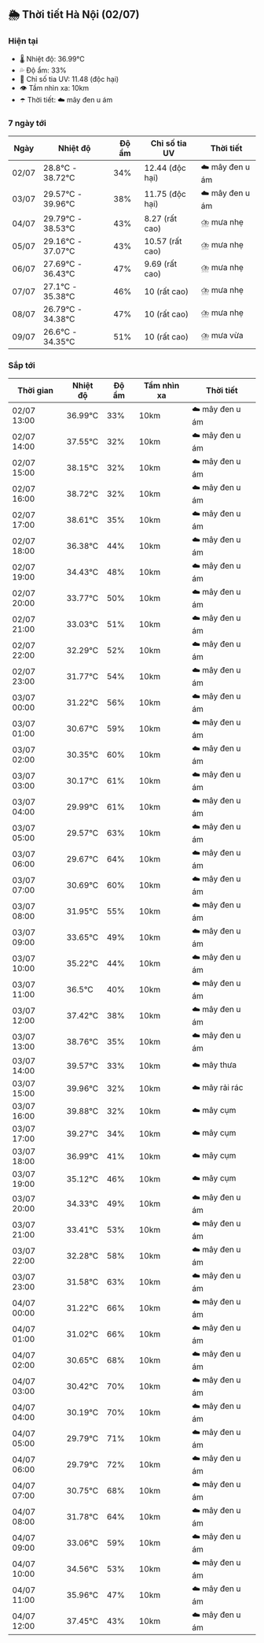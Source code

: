 ## 🌦️ Thời tiết Hà Nội (02/07)

### Hiện tại

- 🌡️ Nhiệt độ: 36.99℃
- 💦 Độ ẩm: 33%
- 🌟 Chỉ số tia UV: 11.48 (độc hại)
- 👁️ Tầm nhìn xa: 10km
- ☂️ Thời tiết: ☁️ mây đen u ám

### 7 ngày tới

| Ngày | Nhiệt độ | Độ ẩm | Chỉ số tia UV | Thời tiết |
| --- | --- | --- | --- | --- |
| 02/07 | 28.8℃ - 38.72℃ | 34% | 12.44 (độc hại) | ☁️ mây đen u ám |
| 03/07 | 29.57℃ - 39.96℃ | 38% | 11.75 (độc hại) | ☁️ mây đen u ám |
| 04/07 | 29.79℃ - 38.53℃ | 43% | 8.27 (rất cao) | ⛈️ mưa nhẹ |
| 05/07 | 29.16℃ - 37.07℃ | 43% | 10.57 (rất cao) | ⛈️ mưa nhẹ |
| 06/07 | 27.69℃ - 36.43℃ | 47% | 9.69 (rất cao) | ⛈️ mưa nhẹ |
| 07/07 | 27.1℃ - 35.38℃ | 46% | 10 (rất cao) | ⛈️ mưa nhẹ |
| 08/07 | 26.79℃ - 34.38℃ | 47% | 10 (rất cao) | ⛈️ mưa nhẹ |
| 09/07 | 26.6℃ - 34.35℃ | 51% | 10 (rất cao) | ⛈️ mưa vừa |

### Sắp tới

| Thời gian | Nhiệt độ | Độ ẩm | Tầm nhìn xa | Thời tiết |
| --- | --- | --- | --- | --- |
| 02/07 13:00 | 36.99℃ | 33% | 10km | ☁️ mây đen u ám |
| 02/07 14:00 | 37.55℃ | 32% | 10km | ☁️ mây đen u ám |
| 02/07 15:00 | 38.15℃ | 32% | 10km | ☁️ mây đen u ám |
| 02/07 16:00 | 38.72℃ | 32% | 10km | ☁️ mây đen u ám |
| 02/07 17:00 | 38.61℃ | 35% | 10km | ☁️ mây đen u ám |
| 02/07 18:00 | 36.38℃ | 44% | 10km | ☁️ mây đen u ám |
| 02/07 19:00 | 34.43℃ | 48% | 10km | ☁️ mây đen u ám |
| 02/07 20:00 | 33.77℃ | 50% | 10km | ☁️ mây đen u ám |
| 02/07 21:00 | 33.03℃ | 51% | 10km | ☁️ mây đen u ám |
| 02/07 22:00 | 32.29℃ | 52% | 10km | ☁️ mây đen u ám |
| 02/07 23:00 | 31.77℃ | 54% | 10km | ☁️ mây đen u ám |
| 03/07 00:00 | 31.22℃ | 56% | 10km | ☁️ mây đen u ám |
| 03/07 01:00 | 30.67℃ | 59% | 10km | ☁️ mây đen u ám |
| 03/07 02:00 | 30.35℃ | 60% | 10km | ☁️ mây đen u ám |
| 03/07 03:00 | 30.17℃ | 61% | 10km | ☁️ mây đen u ám |
| 03/07 04:00 | 29.99℃ | 61% | 10km | ☁️ mây đen u ám |
| 03/07 05:00 | 29.57℃ | 63% | 10km | ☁️ mây đen u ám |
| 03/07 06:00 | 29.67℃ | 64% | 10km | ☁️ mây đen u ám |
| 03/07 07:00 | 30.69℃ | 60% | 10km | ☁️ mây đen u ám |
| 03/07 08:00 | 31.95℃ | 55% | 10km | ☁️ mây đen u ám |
| 03/07 09:00 | 33.65℃ | 49% | 10km | ☁️ mây đen u ám |
| 03/07 10:00 | 35.22℃ | 44% | 10km | ☁️ mây đen u ám |
| 03/07 11:00 | 36.5℃ | 40% | 10km | ☁️ mây đen u ám |
| 03/07 12:00 | 37.42℃ | 38% | 10km | ☁️ mây đen u ám |
| 03/07 13:00 | 38.76℃ | 35% | 10km | ☁️ mây đen u ám |
| 03/07 14:00 | 39.57℃ | 33% | 10km | ☁️ mây thưa |
| 03/07 15:00 | 39.96℃ | 32% | 10km | ☁️ mây rải rác |
| 03/07 16:00 | 39.88℃ | 32% | 10km | ☁️ mây cụm |
| 03/07 17:00 | 39.27℃ | 34% | 10km | ☁️ mây cụm |
| 03/07 18:00 | 36.99℃ | 41% | 10km | ☁️ mây cụm |
| 03/07 19:00 | 35.12℃ | 46% | 10km | ☁️ mây cụm |
| 03/07 20:00 | 34.33℃ | 49% | 10km | ☁️ mây đen u ám |
| 03/07 21:00 | 33.41℃ | 53% | 10km | ☁️ mây đen u ám |
| 03/07 22:00 | 32.28℃ | 58% | 10km | ☁️ mây đen u ám |
| 03/07 23:00 | 31.58℃ | 63% | 10km | ☁️ mây đen u ám |
| 04/07 00:00 | 31.22℃ | 66% | 10km | ☁️ mây đen u ám |
| 04/07 01:00 | 31.02℃ | 66% | 10km | ☁️ mây đen u ám |
| 04/07 02:00 | 30.65℃ | 68% | 10km | ☁️ mây đen u ám |
| 04/07 03:00 | 30.42℃ | 70% | 10km | ☁️ mây đen u ám |
| 04/07 04:00 | 30.19℃ | 70% | 10km | ☁️ mây đen u ám |
| 04/07 05:00 | 29.79℃ | 71% | 10km | ☁️ mây đen u ám |
| 04/07 06:00 | 29.79℃ | 72% | 10km | ☁️ mây đen u ám |
| 04/07 07:00 | 30.75℃ | 68% | 10km | ☁️ mây đen u ám |
| 04/07 08:00 | 31.78℃ | 64% | 10km | ☁️ mây đen u ám |
| 04/07 09:00 | 33.06℃ | 59% | 10km | ☁️ mây đen u ám |
| 04/07 10:00 | 34.56℃ | 53% | 10km | ☁️ mây đen u ám |
| 04/07 11:00 | 35.96℃ | 47% | 10km | ☁️ mây đen u ám |
| 04/07 12:00 | 37.45℃ | 43% | 10km | ☁️ mây đen u ám |

